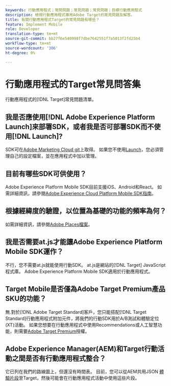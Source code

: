 ```yaml
---
keywords: 行動應用程式；常問問題；常見問題；常見問題；目標行動應用程式
description: 檢視行動應用程式專用Adobe Target的常見問題及解答。
title: 有關行動應用程式Target的常見問題有哪些？
feature: Implement Mobile
role: Developer
translation-type: tm+mt
source-git-commit: bb27f6e540998f7dbe7642551f7a5013f2fd25b4
workflow-type: tm+mt
source-wordcount: '306'
ht-degree: 0%

---
```



# 行動應用程式的Target常見問答集

行動應用程式的[!DNL Target]常見問題清單。

## 我是否應使用[!DNL Adobe Experience Platform Launch]來部署SDK，或者我是否可部署SDK而不使用[!DNL Launch]?

SDK可在[Adobe Marketing Cloud git](https://github.com/Adobe-Marketing-Cloud/acp-sdks/)上取得。 如果您不使用[Launch](https://experienceleague.adobe.com/docs/launch/using/overview.html)，您必須管理自己的設定檔案，並在應用程式中加以管理。

## 目前有哪些SDK可供使用？

Adobe Experience Platform Mobile SDK目前支援iOS、Android和React。 如需詳細資訊，請參閱[Adobe Experience Cloud Platform Mobile SDK指南](https://aep-sdks.gitbook.io/docs/)。

## 根據經緯度的驗證，以位置為基礎的功能的頻率為何？

如需詳細資訊，請參閱[Adobe Places檔案](https://placesdocs.com/places-services-by-adobe-documentation/)。

## 我是否需要at.js才能讓Adobe Experience Platform Mobile SDK運作？

不行，您不需要at.js就能使用行動SDK。 at.js是網站的[!DNL Target] JavaScript程式庫。 Adobe Experience Platform Mobile SDK適用於行動應用程式。

## Target Mobile是否僅為Adobe Target Premium產品SKU的功能？

無.對於[!DNL Adobe Target Standard]客戶，您只能搭配[!DNL Target Standard]行動應用程式附加元件，將我們的行動SDK用於A/B測試和體驗定位(XT)活動。 如果您想要在行動應用程式中使用Recommendations或人工智慧功能，則需要[Adobe Target Premium](/help/c-intro/intro.md#premium)授權。

## Adobe Experience Manager(AEM)和Target行動活動之間是否有行動應用程式整合？

它已列在我們的路線圖上，但還沒有時間表。 目前，您可以從AEM共用JSON [體驗片段](/help/c-experiences/c-manage-content/aem-experience-fragments.md)至Target，然後可能會在行動應用程式活動中使用這些片段。
